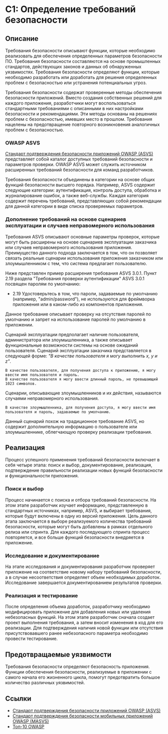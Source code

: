 # C1: Определение требований безопасности

## Описание

Требования безопасности описывают функции, которые необходимо реализовать для обеспечения определенных параметров безопасности ПО. Требования безопасности составляются на основе промышленных стандартов, действующих законов и данных об обнаруженных уязвимостях. Требования безопасности определяют функции, которые необходимо разработать или доработать для решения определенных проблем с безопасностью или устранения потенциальных угроз.

Требования безопасности содержат проверенные методы обеспечения безопасности приложений. Вместо создания собственных решений для каждого приложения, разработчики могут воспользоваться стандартными требованиями с описанными в них настройками безопасности и рекомендациями. Эти методы основаны на решениях проблем с безопасностью, имевших место в прошлом. Требования нацелены на предотвращение повторного возникновения аналогичных проблем с безопасностью.

### OWASP ASVS

[Стандарт подтверждения безопасности приложений OWASP (ASVS)](https://www.owasp.org/index.php/Category:OWASP_Application_Security_Verification_Standard_Project) представляет собой каталог доступных требований безопасности и параметров проверки. OWASP ASVS может служить источником расширенных требований безопасности для команд разработчиков.

Требования безопасности объединены в категории на основе общих функций безопасности высшего порядка. Например, ASVS содержит следующие категории: аутентификация, контроль доступа, обработка и журналирование ошибок, а также веб-службы. Каждая категория содержит перечень требований, представляющих собой рекомендации для данной категории в виде списка проверяемых параметров.

### Дополнение требований на основе сценариев эксплуатации и случаев неправомерного использования

Требования ASVS описывают основные параметры проверок, которые могут быть расширены на основе сценариев эксплуатации заказчика или случаев неправомерного использования приложения. Преимущество данного подхода заключается в том, что он позволяет связать реальные сценарии использования приложения заказчиком или злоумышленником с тем, что система предлагает пользователю.

Ниже представлен пример расширения требования ASVS 3.0.1. Пункт 2.19 раздела "Требования проверки аутентификации" ASVS 3.0.1 посвящен паролям по умолчанию:

* 2.19 Удостоверьтесь в том, что пароли, задаваемые по умолчанию (например, "admin/password"), не используются для фреймворка приложения или в каком-либо из компонентов приложения.

Данное требование описывает проверку на отсутствия паролей по умолчанию и запрет на использование паролей по умолчанию в приложении.

Сценарий эксплуатации предполагает наличие пользователя, администратора или злоумышленника, а также описывает функциональные возможности системы на основе ожиданий пользователя. Сценарий эксплуатации заказчика представляется в следующей форме: _"В качестве пользователя я могу выполнить x, y и z"_.

```
В качестве пользователя, для получения доступа к приложению, я могу ввести имя пользователя и пароль.
В качестве пользователя я могу ввести длинный пароль, не превышающий 1023 символов.
```
Сценарии, описывающие злоумышленников и их действия, называются случаями неправомерного использования.

```
В качестве злоумышленника, для получения доступа, я могу ввести имя пользователя и пароль, задаваемые по умолчанию.
```
Данный сценарий похож на традиционное требование ASVS, но содержит дополнительную информацию о пользователе или злоумышленнике, облегчающую проверку реализации требования.

## Реализация

Процесс успешного применения требований безопасности включает в себя четыре этапа: поиск и выбор, документирование, реализация, подтверждение правильности реализации новых функций безопасности и функциональности приложения.

### Поиск и выбор

Процесс начинается с поиска и отбора требований безопасности. На этом этапе разработчик изучает информацию, представленную в стандартных источниках, например, ASVS, и выбирает требования, которые будут включены в одну из версий приложения. Цель данного этапа заключается в выборе реализуемого количества требований безопасности, которые могут быть добавлены в рамках отдельного релиза или спринта. Для каждого последующего спринта процесс повторяется, и все больше функций безопасности внедряется в приложение.

### Исследование и документирование

На этапе исследования и документирования разработчик проверяет приложение на соответствие новому набору требований безопасности, а в случае несоответствия определяет объем необходимых доработок. Исследование завершается документированием результатов проверки.

### Реализация и тестирование

После определения объема доработок, разработчику необходимо модифицировать приложение для добавления новых или удаления небезопасных функций. На этом этапе разработчик сначала создает проект выполнения требования, а затем вносит изменения в код для его реализации. Для подтверждения наличия новой функции или отсутствия присутствовавшего ранее небезопасного параметра необходимо провести тестирование.

## Предотвращаемые уязвимости

Требования безопасности определяют безопасность приложения. Функции обеспечения безопасности, реализуемые в приложении с самого начала его жизненного цикла, помогут предотвратить большое количество различных уязвимостей.

## Ссылки

* [Стандарт подтверждения безопасности приложений OWASP (ASVS)](https://www.owasp.org/index.php/Application_Security_Architecture_Cheat_Sheet)
* [Стандарт подтверждения безопасности мобильных приложений OWASP (MASVS)](https://github.com/OWASP/owasp-masvs)
* [Топ-10 OWASP](https://www.owasp.org/index.php/Category:OWASP_Top_Ten_Project)